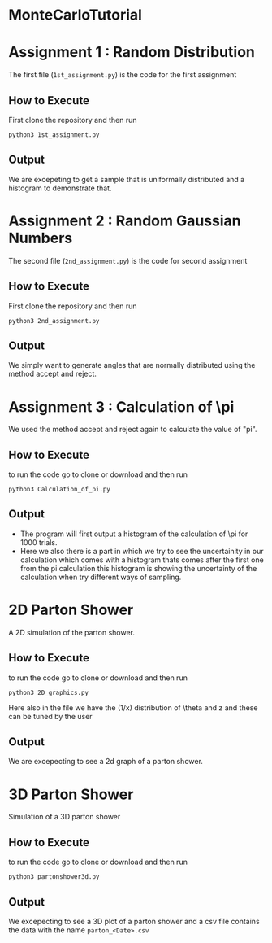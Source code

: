 # MonteCarloTutorial

# Assignment 1 : Random Distribution
The first file (`1st_assignment.py`) is the code for the first assignment 
## How to Execute
First clone the repository and then run
```
python3 1st_assignment.py
```
## Output
We are excepeting to get a sample that is uniformally distributed and a histogram to demonstrate that. 


# Assignment 2 : Random Gaussian Numbers
The second file (`2nd_assignment.py`) is the code for second assignment
## How to Execute
First clone the repository and then run
```
python3 2nd_assignment.py
```
## Output
We simply want to generate angles that are normally distributed using the method accept and reject.

# Assignment 3 : Calculation of \pi
We used the method accept and reject again to calculate the value of "pi".

## How to Execute
to run the code go to clone or download and then run
```
python3 Calculation_of_pi.py
```

## Output
- The program will first output a histogram of the calculation of \pi for 1000 trials.
- Here we also there is a part in which we try to see the uncertainity in our calculation which comes with a histogram thats comes after the first one from the pi calculation this histogram is showing the uncertainty of the calculation when try different ways of sampling.

# 2D Parton Shower
A  2D simulation of the parton shower.

## How to Execute
to run the code go to clone or download and then run
```
python3	2D_graphics.py
```
Here also in the file we have the (1/x) distribution of \theta and z and these can be tuned by the user

## Output
We are excepecting to see a 2d graph of a parton shower.

# 3D Parton Shower
Simulation of a 3D parton shower

## How to Execute
to run the code go to clone or download and then run
```
python3 partonshower3d.py
```

## Output
We excepecting to see a 3D plot of a parton shower and a csv file contains the data with the name `parton_<Date>.csv`

